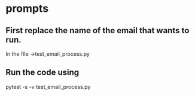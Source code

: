 # prompts

## First replace the name of the email that wants to run.
In the file ->test_email_process.py


## Run the code using 
pytest -s -v test_email_process.py

